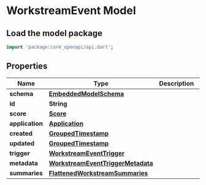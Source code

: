 # WorkstreamEvent Model

## Load the model package
```dart
import 'package:core_openapi/api.dart';
```

## Properties
Name | Type | Description | Notes
------------ | ------------- | ------------- | -------------
**schema** | [**EmbeddedModelSchema**](EmbeddedModelSchema) |  | [optional] 
**id** | **String** |  | 
**score** | [**Score**](Score) |  | [optional] 
**application** | [**Application**](Application) |  | 
**created** | [**GroupedTimestamp**](GroupedTimestamp) |  | 
**updated** | [**GroupedTimestamp**](GroupedTimestamp) |  | 
**trigger** | [**WorkstreamEventTrigger**](WorkstreamEventTrigger) |  | 
**metadata** | [**WorkstreamEventTriggerMetadata**](WorkstreamEventTriggerMetadata) |  | [optional] 
**summaries** | [**FlattenedWorkstreamSummaries**](FlattenedWorkstreamSummaries) |  | [optional] 




